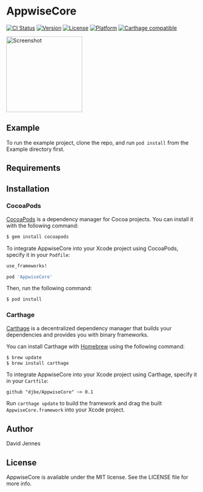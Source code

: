 # AppwiseCore

[![CI Status](http://img.shields.io/travis/djbe/AppwiseCore.svg?style=flat)](https://travis-ci.org/djbe/AppwiseCore)
[![Version](https://img.shields.io/cocoapods/v/AppwiseCore.svg?style=flat)](https://cocoapods.org/pods/AppwiseCore)
[![License](https://img.shields.io/cocoapods/l/AppwiseCore.svg?style=flat)](https://cocoapods.org/pods/AppwiseCore)
[![Platform](https://img.shields.io/cocoapods/p/AppwiseCore.svg?style=flat)](https://cocoapods.org/pods/AppwiseCore)
[![Carthage compatible](https://img.shields.io/badge/Carthage-compatible-4BC51D.svg?style=flat)](https://github.com/Carthage/Carthage)

<a href="https://placehold.it/400?text=Screen+shot"><img width=200 height=200 src="https://placehold.it/400?text=Screen+shot" alt="Screenshot" /></a>


## Example

To run the example project, clone the repo, and run `pod install` from the Example directory first.


## Requirements


## Installation

### CocoaPods

[CocoaPods](http://cocoapods.org) is a dependency manager for Cocoa projects. You can install it with the following command:

```bash
$ gem install cocoapods
```

To integrate AppwiseCore into your Xcode project using CocoaPods, specify it in your `Podfile`:

```ruby
use_frameworks!

pod 'AppwiseCore'
```

Then, run the following command:

```bash
$ pod install
```


### Carthage

[Carthage](https://github.com/Carthage/Carthage) is a decentralized dependency manager that builds your dependencies and provides you with binary frameworks.

You can install Carthage with [Homebrew](http://brew.sh/) using the following command:

```bash
$ brew update
$ brew install carthage
```

To integrate AppwiseCore into your Xcode project using Carthage, specify it in your `Cartfile`:

```ogdl
github "djbe/AppwiseCore" ~> 0.1
```

Run `carthage update` to build the framework and drag the built `AppwiseCore.framework` into your Xcode project.


## Author

David Jennes


## License

AppwiseCore is available under the MIT license. See the LICENSE file for more info.
